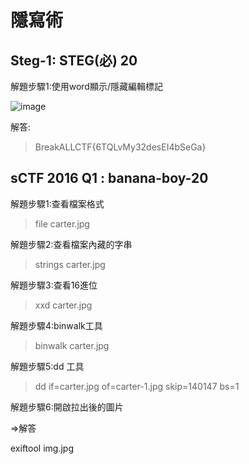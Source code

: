 # 隱寫術


## Steg-1: STEG(必) 20

解題步驟1:使用word顯示/隱藏編輯標記

![image](https://github.com/saho-yu/CTF2018/blob/master/STEG/pictures/STEG-1.png)

解答:

>BreakALLCTF{6TQLvMy32desEI4bSeGa}

## sCTF 2016 Q1 : banana-boy-20

解題步驟1:查看檔案格式

>file carter.jpg

解題步驟2:查看檔案內藏的字串

>strings carter.jpg

解題步驟3:查看16進位

>xxd carter.jpg

解題步驟4:binwalk工具

>binwalk carter.jpg

解題步驟5:dd 工具

>dd if=carter.jpg of=carter-1.jpg skip=140147 bs=1

解題步驟6:開啟拉出後的圖片


 =>解答 

exiftool img.jpg



